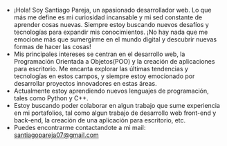 - ¡Hola! Soy Santiago Pareja, un apasionado desarrollador web. Lo que más me define es mi curiosidad incansable y mi sed constante de aprender cosas nuevas. Siempre estoy buscando nuevos desafíos y tecnologías para expandir mis conocimientos. ¡No hay nada que me emocione más que sumergirme en el mundo digital y descubrir nuevas formas de hacer las cosas!
- Mis principales intereses se centran en el desarrollo web, la Programación Orientada a Objetos(POO) y la creación de aplicaciones para escritorio. Me encanta explorar las últimas tendencias y tecnologías en estos campos, y siempre estoy emocionado por desarrollar proyectos innovadores en estas áreas.
- Actualmente estoy aprendiendo nuevos lenguajes de programación, tales como Python y C++.
- Estoy buscando poder colaborar en algun trabajo que sume experiencia en mi portafolios, tal como algun trabajo de desarrollo web front-end y back-end, la creación de una aplicación para escritorio, etc.
- Puedes encontrarme contactandote a mi mail: santiagopareja07@gmail.com

<!---
santikks/santikks is a ✨ special ✨ repository because its `README.md` (this file) appears on your GitHub profile.
You can click the Preview link to take a look at your changes.
--->
